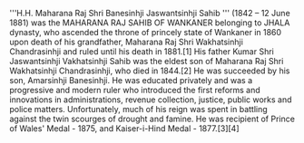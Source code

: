 '''H.H. Maharana Raj Shri Banesinhji Jaswantsinhji Sahib ''' (1842 – 12 June 1881) was the MAHARANA RAJ SAHIB OF WANKANER belonging to JHALA dynasty, who ascended the throne of princely state of Wankaner in 1860 upon death of his grandfather, Maharana Raj Shri Wakhatsinhji Chandrasinhji and ruled until his death in 1881.[1] His father Kumar Shri Jaswantsinhji Vakhatsinhji Sahib was the eldest son of Maharana Raj Shri Wakhatsinhji Chandrasinhji, who died in 1844.[2] He was succeeded by his son, Amarsinhji Banesinhji. He was educated privately and was a progressive and modern ruler who introduced the first reforms and innovations in administrations, revenue collection, justice, public works and police matters. Unfortunately, much of his reign was spent in battling against the twin scourges of drought and famine. He was recipient of Prince of Wales' Medal - 1875, and Kaiser-i-Hind Medal - 1877.[3][4]
